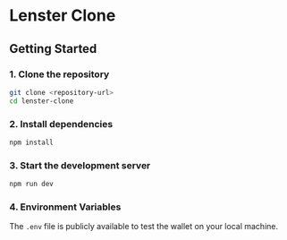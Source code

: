 # Lenster Clone

## Getting Started

### 1. Clone the repository
```sh
git clone <repository-url>
cd lenster-clone
```

### 2. Install dependencies
```sh
npm install
```

### 3. Start the development server
```sh
npm run dev
```

### 4. Environment Variables
The `.env` file is publicly available to test the wallet on your local machine.
